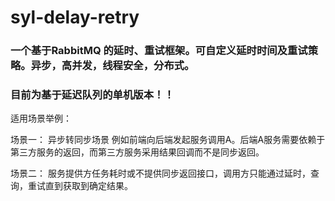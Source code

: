 # syl-delay-retry
### 一个基于RabbitMQ 的延时、重试框架。可自定义延时时间及重试策略。异步，高并发，线程安全，分布式。 
### 目前为基于延迟队列的单机版本！！
适用场景举例：

场景一： 异步转同步场景
例如前端向后端发起服务调用A。后端A服务需要依赖于第三方服务的返回，而第三方服务采用结果回调而不是同步返回。

场景二： 服务提供方任务耗时或不提供同步返回接口，调用方只能通过延时，查询，重试直到获取到确定结果。
